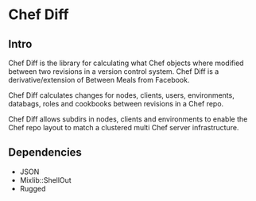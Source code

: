 # Chef Diff

## Intro

Chef Diff is the library for calculating what Chef objects where modified 
between two revisions in a version control system. Chef Diff is a derivative/extension 
of Between Meals from Facebook.

Chef Diff calculates changes for nodes, clients, users, environments, databags, roles and cookbooks between revisions in a Chef repo.

Chef Diff allows subdirs in nodes, clients and environments to enable the Chef repo layout to match a clustered multi Chef server infrastructure.

## Dependencies

* JSON
* Mixlib::ShellOut
* Rugged
